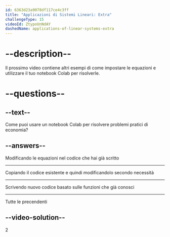 ```yaml
---
id: 6363d23a9078df117ce4c3ff
title: "Applicazioni di Sistemi Lineari: Extra"
challengeType: 15
videoId: ZtypoUnNdAY
dashedName: applications-of-linear-systems-extra
---
```


# --description--

Il prossimo video contiene altri esempi di come impostare le equazioni e utilizzare il tuo notebook Colab per risolverle.

# --questions--

## --text--

Come puoi usare un notebook Colab per risolvere problemi pratici di economia?

## --answers--

Modificando le equazioni nel codice che hai già scritto

---

Copiando il codice esistente e quindi modificandolo secondo necessità

---

Scrivendo nuovo codice basato sulle funzioni che già conosci

---

Tutte le precendenti

## --video-solution--

2
